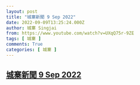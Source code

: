 ```yaml
---
layout: post
title: "城寨新聞 9 Sep 2022"
date: 2022-09-09T13:25:24.000Z
author: 城寨 Singjai
from: https://www.youtube.com/watch?v=UXqQ75r-9ZE
tags: [ 城寨 ]
comments: True
categories: [ 城寨 ]
---
```

<!--1662729924000-->
[城寨新聞 9 Sep 2022](https://www.youtube.com/watch?v=UXqQ75r-9ZE)
------

<div>

</div>
